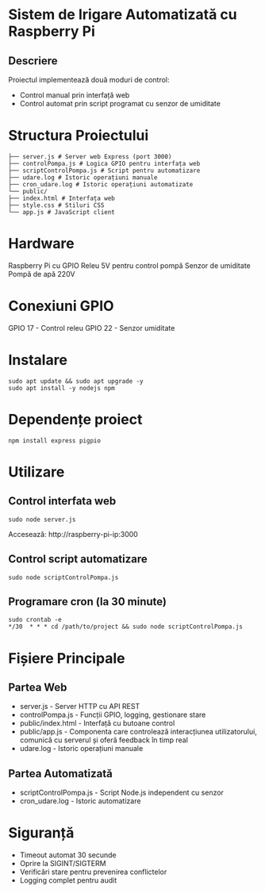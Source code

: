 # Sistem de Irigare Automatizată cu Raspberry Pi

## Descriere

Proiectul implementează două moduri de control:

- Control manual prin interfață web
- Control automat prin script programat cu senzor de umiditate

# Structura Proiectului

```
├── server.js # Server web Express (port 3000)
├── controlPompa.js # Logica GPIO pentru interfața web
├── scriptControlPompa.js # Script pentru automatizare
├── udare.log # Istoric operațiuni manuale
├── cron_udare.log # Istoric operațiuni automatizate
└── public/
├── index.html # Interfața web
├── style.css # Stiluri CSS
└── app.js # JavaScript client
```

# Hardware

Raspberry Pi cu GPIO
Releu 5V pentru control pompă
Senzor de umiditate
Pompă de apă 220V

# Conexiuni GPIO

GPIO 17 - Control releu
GPIO 22 - Senzor umiditate

# Instalare

```
sudo apt update && sudo apt upgrade -y
sudo apt install -y nodejs npm
```

# Dependențe proiect

```
npm install express pigpio
```

# Utilizare

## Control interfata web

```
sudo node server.js
```

Accesează: http://raspberry-pi-ip:3000

## Control script automatizare

```
sudo node scriptControlPompa.js
```

## Programare cron (la 30 minute)

```
sudo crontab -e
*/30  * * * cd /path/to/project && sudo node scriptControlPompa.js
```

# Fișiere Principale

## Partea Web

- server.js - Server HTTP cu API REST
- controlPompa.js - Funcții GPIO, logging, gestionare stare
- public/index.html - Interfață cu butoane control
- public/app.js - Componenta care controlează interacțiunea utilizatorului, comunică cu serverul și oferă feedback în timp real
- udare.log - Istoric operațiuni manuale

## Partea Automatizată

- scriptControlPompa.js - Script Node.js independent cu senzor
- cron_udare.log - Istoric automatizare

# Siguranță

- Timeout automat 30 secunde
- Oprire la SIGINT/SIGTERM
- Verificări stare pentru prevenirea conflictelor
- Logging complet pentru audit
